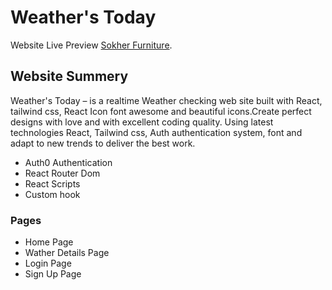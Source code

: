 # Weather's Today

Website Live Preview [Sokher Furniture](https://).

## Website Summery

Weather's Today – is a realtime Weather checking web site built with React, tailwind css, React Icon font awesome and beautiful icons.Create perfect designs with love and with excellent coding quality.
Using latest technologies React, Tailwind css, Auth authentication system, font and adapt to new trends to deliver the best work.

- Auth0 Authentication
- React Router Dom
- React Scripts
- Custom hook

### Pages

- Home Page
- Wather Details Page
- Login Page
- Sign Up Page 
